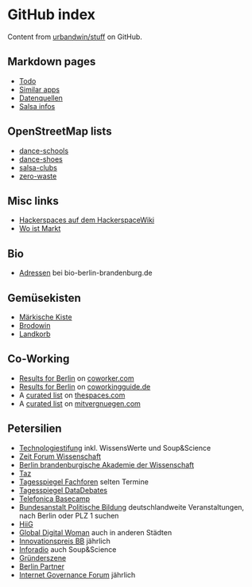 # GitHub index

Content from [urbandwin/stuff](https://github.com/urbandwin/stuff)
on GitHub.

## Markdown pages

* [Todo](/todo)
* [Similar apps](/similar-apps)
* [Datenquellen](/datenquellen)
* [Salsa infos](/salsa-infos)

## OpenStreetMap lists

* [dance-schools](/stuff/dance-schools)
* [dance-shoes](/stuff/dance-shoes)
* [salsa-clubs](/stuff/salsa-clubs)
* [zero-waste](/stuff/zero-waste)

## Misc links
* [Hackerspaces auf dem HackerspaceWiki](https://wiki.hackerspaces.org/Berlin)
* [Wo ist Markt](https://wo-ist-markt.de/#berlin)

## Bio
* [Adressen](https://www.bio-berlin-brandenburg.de/bio-adressen-online/) bei bio-berlin-brandenburg.de

## Gemüsekisten
* [Märkische Kiste](https://www.maerkischekiste.de)
* [Brodowin](https://www.brodowin.de)
* [Landkorb](https://www.landkorb.de/)

## Co-Working
* [Results for Berlin](https://www.coworker.com/search/berlin/germany) on [coworker.com](https://www.coworker.com/)
* [Results for Berlin](https://coworkingguide.de/coworking-berlin/) on [coworkingguide.de](https://coworkingguide.de/)
* A [curated list](https://thespaces.com/best-berlin-coworking-spaces/) on [thespaces.com](https://thespaces.com/)
* A [curated list](https://mitvergnuegen.com/2018/11-schoene-coworking-spaces-in-berlin) on [mitvergnuegen.com](https://mitvergnuegen.com/)

## Petersilien
* [Technologiestifung](https://www.technologiestiftung-berlin.de/de/veranstaltungen/) inkl. WissensWerte und Soup&Science
* [Zeit Forum Wissenschaft](https://www.vf-holtzbrinck.de/veranstaltungen/zeit-forum-wissenschaft.html)
* [Berlin brandenburgische Akademie der Wissenschaft](http://www.bbaw.de/veranstaltungen/veranstaltungsubersicht)
* [Taz](http://www.taz.de/!p4768/)
* [Tagesspiegel Fachforen](https://www.tagesspiegel.de/themen/fachforen/) selten Termine
* [Tagesspiegel DataDebates](https://www.datadebates.de/)
* [Telefonica Basecamp](https://basecamp.telefonica.de/kalender/)
* [Bundesanstalt Politische Bildung](http://www.bpb.de/veranstaltungen) deutschlandweite Veranstaltungen, nach Berlin oder PLZ 1 suchen
* [HiiG](https://www.hiig.de/en/events/)
* [Global Digital Woman](https://global-digital-women.com/termine/) auch in anderen Städten
* [Innovationspreis BB](https://www.innovationspreis.de/) jährlich
* [Inforadio](https://www.inforadio.de/veranstaltungen/inforadio_veranstaltungen.html) auch Soup&Science
* [Gründerszene](https://www.gruenderszene.de/events/suche/Berlin)
* [Berlin Partner](https://www.berlin-partner.de/infothek/veranstaltungen/)
* [Internet Governance Forum](https://www.intgovforum-deutschland.org) jährlich
